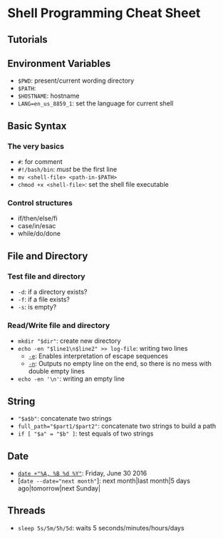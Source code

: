 # Shell Programming Cheat Sheet

## Tutorials

## Environment Variables
- `$PWD`: present/current wording directory
- `$PATH`: 
- `$HOSTNAME`: hostname
- `LANG=en_us_8859_1`: set the language for current shell

## Basic Syntax

### The very basics
- `#`: for comment
- `#!/bash/bin`: *must* be the first line
- `mv <shell-file> <path-in-$PATH>`
- `chmod +x <shell-file>`: set the shell file executable

### Control structures
- if/then/else/fi
- case/in/esac
- while/do/done

## File and Directory

### Test file and directory
- `-d`: if a directory exists?
- `-f`: if a file exists?
- `-s`: is empty?

### Read/Write file and directory
- `mkdir "$dir"`: create new directory
- `echo -en "$line1\n$line2" >> log-file`: writing two lines
  - [`-e`](http://superuser.com/a/313939): Enables interpretation of escape sequences 
  - [`-n`](http://stackoverflow.com/a/18527247/1833118): Outputs no empty line on the end, so there is no mess with double empty lines 
- `echo -en '\n'`: writing an empty line

## String
- `"$a$b"`: concatenate two strings
- `full_path="$part1/$part2"`: concatenate two strings to build a path 
- `if [ "$a" = "$b" ]`: test equals of two strings

## Date
- [`date +"%A, %B %d %Y"`](http://www.simplehelp.net/2008/12/18/the-linux-date-command/): Friday, June 30 2016
- [`date --date="next month"`]: next month|last month|5 days ago|tomorrow|next Sunday|

## Threads
- `sleep 5s/5m/5h/5d`: waits 5 seconds/minutes/hours/days